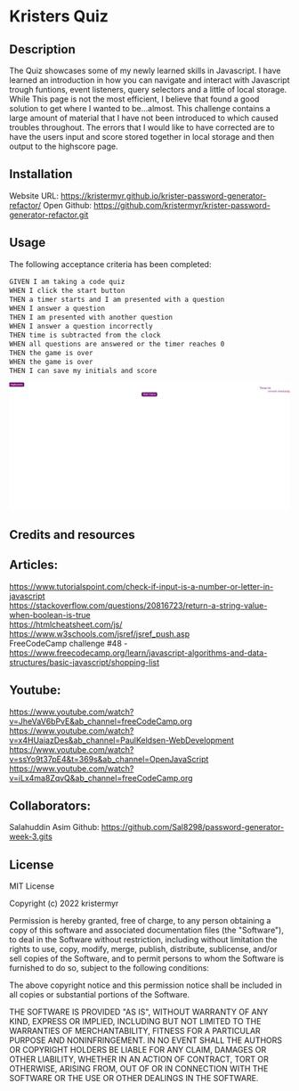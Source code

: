 # Kristers Quiz

## Description
The Quiz showcases some of my newly learned skills in Javascript. I have learned an introduction in how you can navigate and interact with Javascript trough funtions, event listeners, query selectors and a little of local storage. 
While This page is not the most efficient, I believe that found a good solution to get where I wanted to be...almost. This challenge contains a large amount of material that I have not been introduced to which caused troubles throughout. The errors that I would like to have corrected are to have the users input and score stored together in local storage and then output to the highscore page.  


## Installation
Website URL: https://kristermyr.github.io/krister-password-generator-refactor/
Open Github: https://github.com/kristermyr/krister-password-generator-refactor.git

## Usage

The following acceptance criteria has been completed: 
```
GIVEN I am taking a code quiz
WHEN I click the start button
THEN a timer starts and I am presented with a question
WHEN I answer a question
THEN I am presented with another question
WHEN I answer a question incorrectly
THEN time is subtracted from the clock
WHEN all questions are answered or the timer reaches 0
THEN the game is over
WHEN the game is over
THEN I can save my initials and score
```
![The Quiz contains a simplistic designed start page with a start button to start the game. After answering the questions you either get rewarded or penalised depending on right or wrong. When the quiz is complete, a submit page appears and the score is logged ](./assets/Screenshot%202022-11-16%20230719.png)

## Credits and resources

## Articles:
https://www.tutorialspoint.com/check-if-input-is-a-number-or-letter-in-javascript  
https://stackoverflow.com/questions/20816723/return-a-string-value-when-boolean-is-true  
https://htmlcheatsheet.com/js/  
https://www.w3schools.com/jsref/jsref_push.asp  
FreeCodeCamp challenge #48 - https://www.freecodecamp.org/learn/javascript-algorithms-and-data-structures/basic-javascript/shopping-list

## Youtube:
https://www.youtube.com/watch?v=JheVaV6bPvE&ab_channel=freeCodeCamp.org  
https://www.youtube.com/watch?v=x4HUaiazDes&ab_channel=PaulKeldsen-WebDevelopment  
https://www.youtube.com/watch?v=ssYo9t37pE4&t=369s&ab_channel=OpenJavaScript  
https://www.youtube.com/watch?v=iLx4ma8ZqvQ&ab_channel=freeCodeCamp.org  

## Collaborators:
Salahuddin Asim 
Github: https://github.com/Sal8298/password-generator-week-3.gits

## License

MIT License

Copyright (c) 2022 kristermyr

Permission is hereby granted, free of charge, to any person obtaining a copy
of this software and associated documentation files (the "Software"), to deal
in the Software without restriction, including without limitation the rights
to use, copy, modify, merge, publish, distribute, sublicense, and/or sell
copies of the Software, and to permit persons to whom the Software is
furnished to do so, subject to the following conditions:

The above copyright notice and this permission notice shall be included in all
copies or substantial portions of the Software.

THE SOFTWARE IS PROVIDED "AS IS", WITHOUT WARRANTY OF ANY KIND, EXPRESS OR
IMPLIED, INCLUDING BUT NOT LIMITED TO THE WARRANTIES OF MERCHANTABILITY,
FITNESS FOR A PARTICULAR PURPOSE AND NONINFRINGEMENT. IN NO EVENT SHALL THE
AUTHORS OR COPYRIGHT HOLDERS BE LIABLE FOR ANY CLAIM, DAMAGES OR OTHER
LIABILITY, WHETHER IN AN ACTION OF CONTRACT, TORT OR OTHERWISE, ARISING FROM,
OUT OF OR IN CONNECTION WITH THE SOFTWARE OR THE USE OR OTHER DEALINGS IN THE
SOFTWARE.
